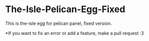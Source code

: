 # The-Isle-Pelican-Egg-Fixed
This is the-isle egg for pelican panel, fixed version.

*If you want to fix an error or add a feature, make a pull request :3
